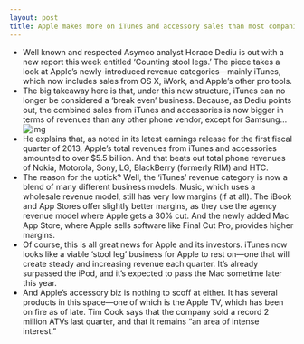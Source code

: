 ```yaml
---
layout: post
title: Apple makes more on iTunes and accessory sales than most companies do on phones
---
```

* Well known and respected Asymco analyst Horace Dediu is out with a new report this week entitled ‘Counting stool legs.’ The piece takes a look at Apple’s newly-introduced revenue categories—mainly iTunes, which now includes sales from OS X, iWork, and Apple’s other pro tools.
* The big takeaway here is that, under this new structure, iTunes can no longer be considered a ‘break even’ business. Because, as Dediu points out, the combined sales from iTunes and accessories is now bigger in terms of revenues than any other phone vendor, except for Samsung…
![img](http://media.idownloadblog.com/wp-content/uploads/2013/02/asymco-itunes-revneue-chart.jpg)
* He explains that, as noted in its latest earnings release for the first fiscal quarter of 2013, Apple’s total revenues from iTunes and accessories amounted to over $5.5 billion. And that beats out total phone revenues of Nokia, Motorola, Sony, LG, BlackBerry (formerly RIM) and HTC.
* The reason for the uptick? Well, the ‘iTunes’ revenue category is now a blend of many different business models. Music, which uses a wholesale revenue model, still has very low margins (if at all). The iBook and App Stores offer slightly better margins, as they use the agency revenue model where Apple gets a 30% cut. And the newly added Mac App Store, where Apple sells software like Final Cut Pro, provides higher margins.
* Of course, this is all great news for Apple and its investors. iTunes now looks like a viable ‘stool leg’ business for Apple to rest on—one that will create steady and increasing revenue each quarter. It’s already surpassed the iPod, and it’s expected to pass the Mac sometime later this year.
* And Apple’s accessory biz is nothing to scoff at either. It has several products in this space—one of which is the Apple TV, which has been on fire as of late. Tim Cook says that the company sold a record 2 million ATVs last quarter, and that it remains “an area of intense interest.”

